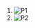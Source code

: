 1. ![P1](https://user-images.githubusercontent.com/78941196/211175592-ff721ced-c13f-4706-9b64-0d4377f9d697.jpeg)
2. ![P2](https://user-images.githubusercontent.com/78941196/211175593-dd257be1-7506-4f04-9d92-c18f2288256f.jpeg)
